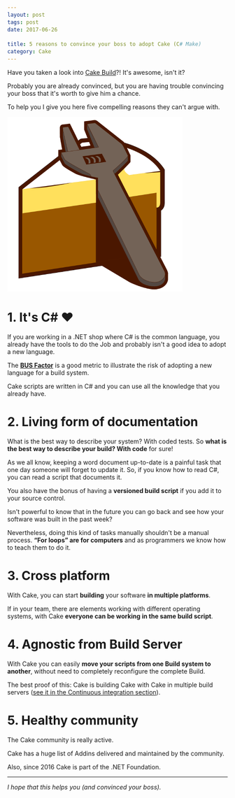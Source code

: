 ```yaml
---
layout: post
tags: post
date: 2017-06-26

title: 5 reasons to convince your boss to adopt Cake (C# Make)
category: Cake
---
```


Have you taken a look into [Cake Build](http://cakebuild.net/)?! It's awesome, isn't it?

Probably you are already convinced, but you are having trouble convincing your boss that it's worth to give him a chance.

To help you I give you here five compelling reasons they can't argue with.

<!--excerpt-->

![Cake Build](/images/cake-build-logo.png)

# 1. It's C# &#10084;

If you are working in a .NET shop where C# is the common language, you already have the tools to do the Job and probably isn't a good idea to adopt a new language. 

The **[BUS Factor](https://en.wikipedia.org/wiki/Bus_factor)** is a good metric to illustrate the risk of adopting a new language for a build system.

Cake scripts are written in C# and you can use all the knowledge that you already have.


# 2. Living form of documentation

What is the best way to describe your system? With coded tests. So **what is the best way to describe your build? With code** for sure!

As we all know, keeping a word document up-to-date is a painful task that one day someone will forget to update it. So, if you know how to read C#, you can read a script that documents it.

You also have the bonus of having a **versioned build script** if you add it to your source control.

Isn't powerful to know that in the future you can go back and see how your software was built in the past week?

Nevertheless, doing this kind of tasks manually shouldn't be a manual process. **“For loops” are for computers** and as programmers we know how to teach them to do it.


# 3. Cross platform

With Cake, you can start **building** your software **in multiple platforms**.

If in your team, there are elements working with different operating systems, with Cake **everyone can be working in the same build script**.


# 4. Agnostic from Build Server

With Cake you can easily **move your scripts from one Build system to another**, without need to completely reconfigure the complete Build.

The best proof of this: Cake is building Cake with Cake in multiple build servers ([see it in the Continuous integration section](https://github.com/cake-build/cake)).


# 5. Healthy community

The Cake community is really active.

Cake has a huge list of Addins delivered and maintained by the community.

Also, since 2016 Cake is part of the .NET Foundation.


--------------


*I hope that this helps you (and convinced your boss).*
